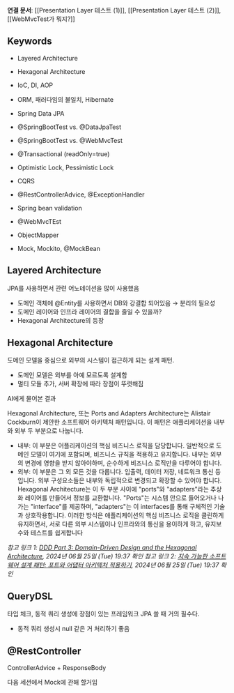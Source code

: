 **연결 문서**: [[Presentation Layer 테스트 (1)]], [[Presentation Layer 테스트 (2)]], [[WebMvcTest가 뭐지?]]


## Keywords
- Layered Architecture
- Hexagonal Architecture
- IoC, DI, AOP
- ORM, 패러다임의 불일치, Hibernate
- Spring Data JPA

- @SpringBootTest vs. @DataJpaTest
- @SpringBootTest vs. @WebMvcTest
- @Transactional (readOnly=true)
- Optimistic Lock, Pessimistic Lock
- CQRS

- @RestControllerAdvice, @ExceptionHandler
- Spring bean validation
- @WebMvcTEst
- ObjectMapper
- Mock, Mockito, @MockBean


## Layered Architecture

JPA를 사용하면서 관련 어노테이션을 많이 사용했음
- 도메인 객체에 @Entity를 사용하면서 DB와 강결합 되어있음 → 분리의 필요성
- 도메인 레이어와 인프라 레이어의 결합을 줄일 수 있을까?
- Hexagonal Architecture의 등장


## Hexagonal Architecture

도메인 모델을 중심으로 외부의 시스템이 접근하게 되는 설계 패턴.
- 도메인 모델은 외부를 아예 모르도록 설계함
- 멀티 모듈 추가, 서버 확장에 따라 장점이 뚜렷해짐

AI에게 물어본 결과

Hexagonal Architecture, 또는 Ports and Adapters Architecture는 Alistair Cockburn이 제안한 소프트웨어 아키텍처 패턴입니다. 이 패턴은 애플리케이션을 내부와 외부 두 부분으로 나눕니다.
- 내부: 이 부분은 어플리케이션의 핵심 비즈니스 로직을 담당합니다. 일반적으로 도메인 모델이 여기에 포함되며, 비즈니스 규칙을 적용하고 유지합니다. 내부는 외부의 변경에 영향을 받지 않아야하며, 순수하게 비즈니스 로직만을 다루어야 합니다.
- 외부: 이 부분은 그 외 모든 것을 다룹니다. 입출력, 데이터 저장, 네트워크 통신 등 입니다. 외부 구성요소들은 내부와 독립적으로 변경되고 확장할 수 있어야 합니다.
Hexagonal Architecture는 이 두 부분 사이에 "ports"와 "adapters"라는 추상화 레이어를 만들어서 정보를 교환합니다. "Ports"는 시스템 안으로 들어오거나 나가는 "interface"를 제공하며, "adapters"는 이 interfaces를 통해 구체적인 기술과 상호작용합니다.
이러한 방식은 애플리케이션의 핵심 비즈니스 로직을 클린하게 유지하면서, 서로 다른 외부 시스템이나 인프라와의 통신을 용이하게 하고, 유지보수와 테스트를 쉽게합니다

*참고 링크 1: [DDD Part 3: Domain-Driven Design and the Hexagonal Architecture](https://vaadin.com/blog/ddd-part-3-domain-driven-design-and-the-hexagonal-architecture), 2024년 06월 25일 (Tue) 19:37 확인*
*참고 링크 2: [지속 가능한 소프트웨어 설계 패턴: 포트와 어댑터 아키텍처 적용하기](https://engineering.linecorp.com/ko/blog/port-and-adapter-architecture), 2024년 06월 25일 (Tue) 19:37 확인*


## QueryDSL

타입 체크, 동적 쿼리 생성에 장점이 있는 프레임워크
JPA 쓸 때 거의 필수다.
- 동적 쿼리 생성시 null 같은 거 처리하기 좋음


## @RestController

ControllerAdvice + ResponseBody 



다음 세션에서 Mock에 관해 할거임